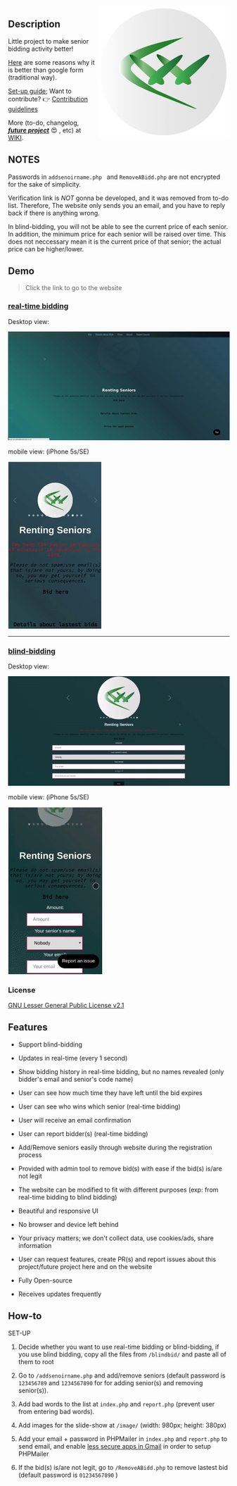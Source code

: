 <img src="image/wcnr.png?raw=true" align="right" width="300">

## Description 

Little project to make senior bidding activity better!

[Here](#Features) are some reasons why it is better than google form (traditional way).

[Set-up guide](#How-to); Want to contribute? :point_right: [Contribution guidelines](https://github.com/bobdinh139/SeniorRenting/blob/master/CONTRIBUTING.md)

More (to-do, changelog, [**_future project_**](https://github.com/bobdinh139/PROMposal) :heart_eyes: , etc) at [WIKI](https://github.com/bobdinh139/SeniorRenting/wiki).

## NOTES

Passwords in ```addsenoirname.php ``` and ``` RemoveABidd.php ``` are not encrypted for the sake of simplicity.

Verification link is _NOT_ gonna be developed, and it was removed from to-do list. Therefore, The website only sends you an email,
and you have to reply back if there is anything wrong.

In blind-bidding, you will not be able to see the current price of each senior. In addition, the minimum price for each senior will be
raised over time. This does not neccessary mean it is the current price of that senior; the actual price can be higher/lower. 

## Demo 

> Click the link to go to the website

### [real-time bidding](https://seniorrealtimebid.000webhostapp.com/)

Desktop view:

![1](https://github.com/bobdinh139/HostImage/blob/master/1.gif?raw=true)

mobile view: (iPhone 5s/SE)

![3](https://github.com/bobdinh139/HostImage/blob/master/3.gif?raw=true)

<hr>

### [blind-bidding](https://seniorrentingblind.000webhostapp.com)

Desktop view:

![2](https://github.com/bobdinh139/HostImage/blob/master/2.gif?raw=true)

mobile view: (iPhone 5s/SE)

![4](https://github.com/bobdinh139/HostImage/blob/master/4.gif?raw=true)

### License

[GNU Lesser General Public License v2.1](LICENSE) 

## Features

+ Support blind-bidding

+ Updates in real-time (every 1 second)

+ Show bidding history in real-time bidding, but no names revealed (only bidder's email and senior's code name)

+ User can see how much time they have left until the bid expires

+ User can see who wins which senior (real-time bidding)

+ User will receive an email confirmation 

+ User can report bidder(s) (real-time bidding)

+ Add/Remove seniors easily through website during the registration process

+ Provided with admin tool to remove bid(s) with ease if the bid(s) is/are not legit 

+ The website can be modified to fit with different purposes (exp: from real-time bidding to blind bidding)

+ Beautiful and responsive UI

+ No browser and device left behind

+ Your privacy matters; we don't collect data, use cookies/ads, share information

+ User can request features, create PR(s) and report issues about this project/future project here and on the website

+ Fully Open-source

+ Receives updates frequently 

## How-to

SET-UP

1. Decide whether you want to use real-time bidding or blind-bidding, if you use blind bidding, copy all the files from ```/blindbid/``` and paste all of them to root

2. Go to ```/addsenoirname.php``` and add/remove seniors (default password is ```123456789```  and ```1234567890``` for for adding senior(s) and removing senior(s)).

3. Add bad words to the list at ```index.php``` and ```report.php``` (prevent user from entering bad words). 

4. Add images for the slide-show at ```/image/``` (width: 980px; height: 380px)

5. Add your email + password in PHPMailer in ```index.php``` and ```report.php``` to send email, and enable [less secure apps in Gmail](https://support.google.com/accounts/answer/6010255?hl=en) in order to setup PHPMailer

6. If the bid(s) is/are not legit, go to ``` /RemoveABidd.php ``` to remove lastest bid (default password is ```01234567890``` ) 


